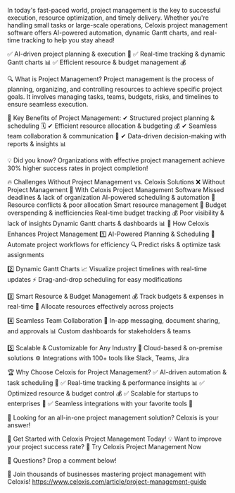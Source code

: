 In today's fast-paced world, project management is the key to successful execution, resource optimization, and timely delivery. Whether you're handling small tasks or large-scale operations, Celoxis project management software offers AI-powered automation, dynamic Gantt charts, and real-time tracking to help you stay ahead!

✅ AI-driven project planning & execution 🤖
✅ Real-time tracking & dynamic Gantt charts 📊
✅ Efficient resource & budget management 💰

🔍 What is Project Management?
Project management is the process of planning, organizing, and controlling resources to achieve specific project goals. It involves managing tasks, teams, budgets, risks, and timelines to ensure seamless execution.

🔹 Key Benefits of Project Management:
✔ Structured project planning & scheduling 🗓️
✔ Efficient resource allocation & budgeting 💰
✔ Seamless team collaboration & communication 💬
✔ Data-driven decision-making with reports & insights 📊

💡 Did you know? Organizations with effective project management achieve 30% higher success rates in project completion!

🔥 Challenges Without Project Management vs. Celoxis Solutions
❌ Without Project Management	🚀 With Celoxis Project Management Software
Missed deadlines & lack of organization	AI-powered scheduling & automation 📆
Resource conflicts & poor allocation	Smart resource management 🔄
Budget overspending & inefficiencies	Real-time budget tracking 💰
Poor visibility & lack of insights	Dynamic Gantt charts & dashboards 📊
🚀 How Celoxis Enhances Project Management
1️⃣ AI-Powered Planning & Scheduling
📍 Automate project workflows for efficiency
🔍 Predict risks & optimize task assignments

2️⃣ Dynamic Gantt Charts
📈 Visualize project timelines with real-time updates
⚡ Drag-and-drop scheduling for easy modifications

3️⃣ Smart Resource & Budget Management
💰 Track budgets & expenses in real-time
🔄 Allocate resources effectively across projects

4️⃣ Seamless Team Collaboration
📩 In-app messaging, document sharing, and approvals
📊 Custom dashboards for stakeholders & teams

5️⃣ Scalable & Customizable for Any Industry
🔐 Cloud-based & on-premise solutions
⚙️ Integrations with 100+ tools like Slack, Teams, Jira

🏆 Why Choose Celoxis for Project Management?
✅ AI-driven automation & task scheduling 🤖
✅ Real-time tracking & performance insights 📊
✅ Optimized resource & budget control 💰
✅ Scalable for startups to enterprises 🏢
✅ Seamless integrations with your favorite tools 🔄

📍 Looking for an all-in-one project management solution? Celoxis is your answer!

📢 Get Started with Celoxis Project Management Today!
💡 Want to improve your project success rate?
🔗 Try Celoxis Project Management Now

📩 Questions? Drop a comment below!

📢 Join thousands of businesses mastering project management with Celoxis! https://www.celoxis.com/article/project-management-guide
